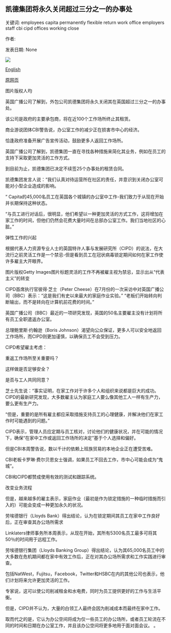 ## 凯德集团将永久关闭超过三分之一的办事处

关键词: employees capita permanently flexible return work office employers staff cbi cipd offices working close

作者: 

发表日期: None

![](https://ichef.bbci.co.uk/news/1024/branded_news/1325C/production/_114182487_capita1.jpg)

[English](Capita%20to%20close%20over%20a%20third%20of%20offices%20permanently.md)

[原网页](https://www.bbc.com/news/business-53968213)

图片版权人均

英国广播公司了解到，外包公司凯德集团将永久关闭其在英国超过三分之一的办事处。

该公司是政府的主要承包商，将在近100个工作场所终止其租赁。

商业游说团体CBI警告说，办公室工作的减少正在损害市中心的经济。

恰逢政府准备开展广告宣传活动，鼓励更多人返回工作场所。

英国广播公司了解到，凯德集团一直在寻找各种措施来简化其业务，例如在员工的支持下采取更加灵活的工作方式。

到目前为止，凯德集团已决定不续签25个办事处的租赁合同。

凯德集团发言人说：“我们认真对待运营所在社区的责任，并意识到关闭办公室可能对小型企业造成的影响。

“ Capita的45,000名员工在英国各个城镇的办公室中工作-我们致力于从现在开始并长期保持这种状态。

“与员工进行对话后，很明显，他们希望以一种更加灵活的方式工作，这将增加在家工作的时间，但他们仍然会花费大量时间在总部办公室工作。我们当地社区的心脏。”

弹性工作的兴起

根据代表人力资源专业人士的英国特许人事与发展研究所（CIPD）的说法，在大流行之前灵活工作是一个禁忌-但是看到员工在冠状病毒锁定期间如何在家工作使许多雇主大开眼界。

图片版权Getty Images图片标题灵活的工作不再被雇主视为禁忌，显示出从“代表主义”的转变

CIPD首席执行官彼得·芝士（Peter Cheese）在7月份的一次采访中对英国广播公司（BBC）表示：“这是我们有史以来最大的家庭作业实验。” “老板们开始转向判断输出，而不是转向在计算机前花费的时间。”

英国广播公司（BBC）最近的一项研究发现，英国的50名主要雇主没有计划将所有员工全职遣返办公室。

总理鲍里斯·约翰逊（Boris Johnson）渴望向公众保证，更多人可以安全地返回工作场所，而CIPD则更加谨慎，以确保员工不会受到压力。

CIPD希望雇主考虑：

重返工作场所至关重要吗？

这样做是否足够安全？

是否与工人共同同意？

芝士先生说：“事实证明，在家工作对于许多个人和组织来说都是巨大的成功。CIPD的最新研究发现，大多数雇主认为家庭工人要么像其他工人一样有生产力，要么更有生产力。

“但是，重要的是所有雇主都应采取措施支持员工的心理健康，并解决他们在家工作时可能遇到的问题。”

CIPD表示，管理人员应定期与员工核对，讨论他们的健康状况，并在可能的情况下，确保“在家中工作或返回工作场所的决定”基于个人选择和偏好。

但是CBI本周警告说，数以千计的依赖上班族贸易的本地企业正在遭受苦难。

CBI老板卡罗琳·费尔贝恩女士强调，如果员工不回去工作，市中心可能会成为“鬼城”。

CBI和CIPD都赞成使用有效的测试和跟踪系统。

改变业务流程

但是，越来越多的雇主表示，家庭作业（最初是作为锁定措施的一种临时措施而引入的）可能会变成一种更加永久的状况。

劳埃德银行（Lloyds Bank）得出结论，认为在锁定期间其员工在家中工作良好后，正在审查其办公场所需求

Linklaters律师事务所本周表示，从现在开始，其所有5300名员工最多可将其50％的时间用于远程工作。

劳埃德银行集团（Lloyds Banking Group）得出结论，认为其65,000名员工中的大多数在危机期间都在家中有效工作后，正在对其办公场所需求和工作实践进行审查。

包括NatWest，Fujitsu，Facebook，Twitter和HSBC在内的其他公司也表示，他们计划将来允许更加灵活的工作。

专家说，这可以使公司削减租金和水电费，同时为员工提供更好的工作与生活平衡。

但是，CIPD并不认为，大量的白领工人最终会因为削减成本而最终在家中工作。

取而代之的是，它认为办公空间将成为仅一些员工的办公场所，或者员工轮流在不同的时间和日期在办公室工作，并且该办公空间将更多地用于面对面会议。 。